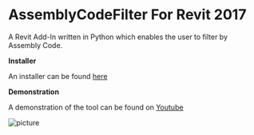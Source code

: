 # **AssemblyCodeFilter For Revit 2017**
A Revit Add-In written in Python which enables the user to filter by Assembly Code.


**Installer**

An installer can be found [here](https://github.com/C-Claus/AssemblyCodeFilter/blob/master/setup_assembly_code_filter_R2017.exe)

**Demonstration**

A demonstration of the tool can be found on [Youtube](https://youtu.be/P26hZL5vg1k)



![picture](http://claus.byethost6.com/wp-content/uploads/2018/05/GUI.png)
